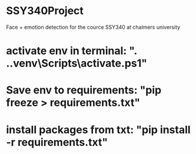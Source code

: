 # SSY340Project
Face + emotion detection for the cource SSY340 at chalmers university

# activate env in terminal: ". .\.venv\Scripts\activate.ps1"
# Save env to requirements: "pip freeze > requirements.txt"
# install packages from txt: "pip install -r requirements.txt"